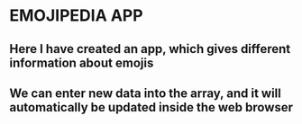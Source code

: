# EMOJIPEDIA APP
## Here I have created an app, which gives different information about emojis
## We can enter new data into the array, and it will automatically be updated inside the web browser